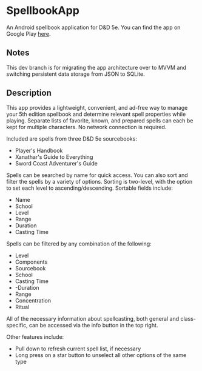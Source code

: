 # SpellbookApp
An Android spellbook application for D&amp;D 5e. You can find the app on Google Play [here](https://play.google.com/store/apps/details?id=dnd.jon.spellbook).

## Notes
This dev branch is for migrating the app architecture over to MVVM and switching persistent data storage from JSON to SQLite.

## Description
This app provides a lightweight, convenient, and ad-free way to manage your 5th edition spellbook and determine relevant spell properties while playing. Separate lists of favorite, known, and prepared spells can each be kept for multiple characters. No network connection is required.

Included are spells from three D&D 5e sourcebooks:
* Player's Handbook
* Xanathar's Guide to Everything
* Sword Coast Adventurer's Guide

Spells can be searched by name for quick access. You can also sort and filter the spells by a variety of options. Sorting is two-level, with the option to set each level to ascending/descending. Sortable fields include:
* Name
* School
* Level
* Range
* Duration
* Casting Time

Spells can be filtered by any combination of the following:
* Level
* Components
* Sourcebook
* School
* Casting Time
* -Duration
* Range
* Concentration
* Ritual

All of the necessary information about spellcasting, both general and class-specific, can be accessed via the info button in the top right.

Other features include:
* Pull down to refresh current spell list, if necessary
* Long press on a star button to unselect all other options of the same type

